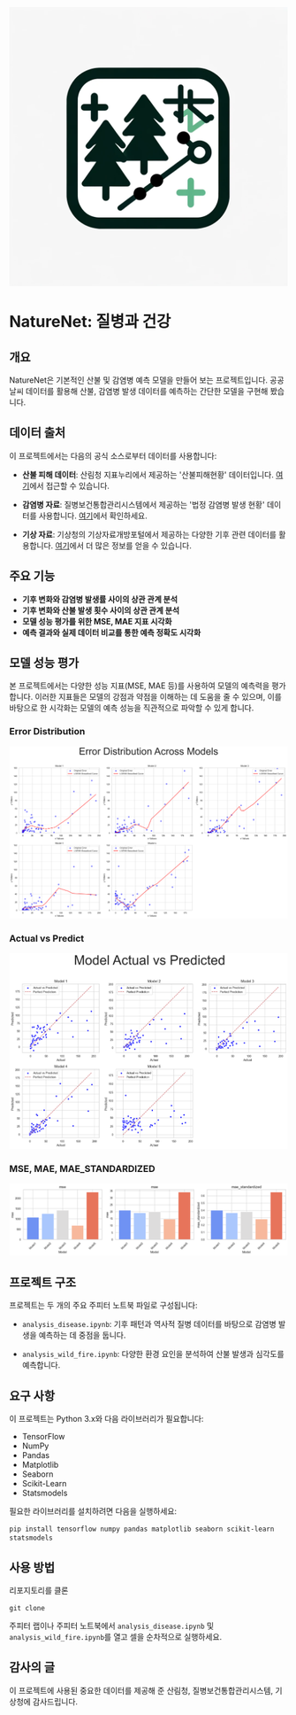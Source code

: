 ![alt text](icon.png)
# NatureNet: 질병과 건강

## 개요
NatureNet은 기본적인 산불 및 감염병 예측 모델을 만들어 보는 프로젝트입니다. 공공 날씨 데이터를 활용해 산불, 감염병 발생 데이터를 예측하는 간단한 모델을 구현해 봤습니다.

## 데이터 출처
이 프로젝트에서는 다음의 공식 소스로부터 데이터를 사용합니다:

- **산불 피해 데이터**: 산림청 지표누리에서 제공하는 '산불피해현황' 데이터입니다. [여기](https://www.index.go.kr/unity/potal/main/EachDtlPageDetail.do?idx_cd=1309)에서 접근할 수 있습니다.

- **감염병 자료**: 질병보건통합관리시스템에서 제공하는 '법정 감염병 발생 현황' 데이터를 사용합니다. [여기](https://www.index.go.kr/unity/potal/main/EachDtlPageDetail.do?idx_cd=1442)에서 확인하세요.

- **기상 자료**: 기상청의 기상자료개방포털에서 제공하는 다양한 기후 관련 데이터를 활용합니다. [여기](https://data.kma.go.kr/climate/RankState/selectRankStatisticsDivisionList.do)에서 더 많은 정보를 얻을 수 있습니다.

## 주요 기능
- **기후 변화와 감염병 발생률 사이의 상관 관계 분석**
- **기후 변화와 산불 발생 횟수 사이의 상관 관계 분석**
- **모델 성능 평가를 위한 MSE, MAE 지표 시각화**
- **예측 결과와 실제 데이터 비교를 통한 예측 정확도 시각화**

## 모델 성능 평가
본 프로젝트에서는 다양한 성능 지표(MSE, MAE 등)를 사용하여 모델의 예측력을 평가합니다. 이러한 지표들은 모델의 강점과 약점을 이해하는 데 도움을 줄 수 있으며, 이를 바탕으로 한 시각화는 모델의 예측 성능을 직관적으로 파악할 수 있게 합니다.

### Error Distribution
![alt text](graph_error_distribution.png)

### Actual vs Predict
![alt text](graph_actual_predict.png)

### MSE, MAE, MAE_STANDARDIZED
![alt text](graph_mmm.png)

## 프로젝트 구조
프로젝트는 두 개의 주요 주피터 노트북 파일로 구성됩니다:

- `analysis_disease.ipynb`: 기후 패턴과 역사적 질병 데이터를 바탕으로 감염병 발생을 예측하는 데 중점을 둡니다.

- `analysis_wild_fire.ipynb`: 다양한 환경 요인을 분석하여 산불 발생과 심각도를 예측합니다.

## 요구 사항
이 프로젝트는 Python 3.x와 다음 라이브러리가 필요합니다:
- TensorFlow
- NumPy
- Pandas
- Matplotlib
- Seaborn
- Scikit-Learn
- Statsmodels

필요한 라이브러리를 설치하려면 다음을 실행하세요:
```
pip install tensorflow numpy pandas matplotlib seaborn scikit-learn statsmodels
```

## 사용 방법
리포지토리를 클론
```
git clone 
```

주피터 랩이나 주피터 노트북에서 `analysis_disease.ipynb` 및 `analysis_wild_fire.ipynb`를 열고 셀을 순차적으로 실행하세요.

## 감사의 글
이 프로젝트에 사용된 중요한 데이터를 제공해 준 산림청, 질병보건통합관리시스템, 기상청에 감사드립니다.
